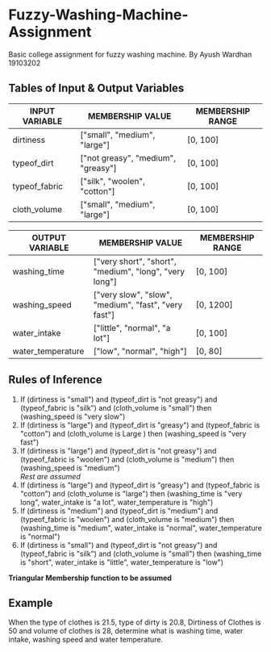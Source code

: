 # Fuzzy-Washing-Machine-Assignment
Basic college assignment for fuzzy washing machine.
By Ayush Wardhan 19103202

## Tables of Input & Output Variables

INPUT VARIABLE |  MEMBERSHIP VALUE |  MEMBERSHIP RANGE
---- | ---- | ----
dirtiness | ["small", "medium", "large"] | [0, 100]
typeof_dirt | ["not greasy", "medium", "greasy"] | [0, 100]
typeof_fabric | ["silk", "woolen", "cotton"] | [0, 100]
cloth_volume | ["small", "medium", "large"] | [0, 100]

OUTPUT VARIABLE |  MEMBERSHIP VALUE |  MEMBERSHIP RANGE
---- | ---- | ----
washing_time | ["very short", "short", "medium", "long", "very long"] | [0, 100]
washing_speed | ["very slow", "slow", "medium", "fast", "very fast"] | [0, 1200]
water_intake | ["little", "normal", "a lot"] | [0, 100]
water_temperature | ["low", "normal", "high"] | [0, 80]

## Rules of Inference

1. If (dirtiness is "small") and (typeof_dirt is "not greasy") and (typeof_fabric is "silk") and (cloth_volume is "small") then (washing_speed is "very slow")
2. If (dirtiness is "large") and (typeof_dirt is "greasy") and (typeof_fabric is "cotton") and (cloth_volume is Large ) then (washing_speed is "very fast")
3. If (dirtiness is "large") and (typeof_dirt is "not greasy") and (typeof_fabric is "woolen") and
(cloth_volume is "medium") then (washing_speed is "medium") <br>
_Rest are assumed_
3. If (dirtiness is "large") and (typeof_dirt is "greasy") and (typeof_fabric is "cotton") and (cloth_volume is "large") then (washing_time is "very long", water_intake is "a lot", water_temperature is "high")
4. If (dirtiness is "medium") and (typeof_dirt is "medium") and (typeof_fabric is "woolen") and (cloth_volume is "medium") then (washing_time is "medium", water_intake is "normal", water_temperature is "normal")
5. If (dirtiness is "small") and (typeof_dirt is "not greasy") and (typeof_fabric is "silk") and (cloth_volume is "small") then (washing_time is "short", water_intake is "little", water_temperature is "low")

**Triangular Membership function to be assumed**

## Example

When the type of clothes is 21.5, type of dirty is 20.8, Dirtiness of Clothes is 50 and volume of clothes is 28, determine what is washing time, water intake, washing speed and water temperature.
